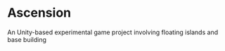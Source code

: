 Ascension
=========

An Unity-based experimental game project involving floating islands and base building
